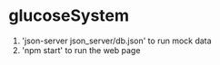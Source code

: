 # glucoseSystem

1. 'json-server json_server/db.json' to run mock data
2. 'npm start' to run the web page
